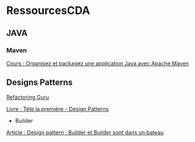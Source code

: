# RessourcesCDA

## JAVA

   ### Maven
 
 [Cours : Organisez et packagez une application Java avec Apache Maven](https://openclassrooms.com/fr/courses/4503526-organisez-et-packagez-une-application-java-avec-apache-maven)

## Designs Patterns 

[Refactoring Guru](https://refactoring.guru/fr/design-patterns/catalog)

[Livre : Tête la première - Design Patterns](http://bliaudet.free.fr/IMG/pdf/DPTLP.pdf)

  - Builder
  
  [Article : Design pattern : Builder et Builder sont dans un bateau](https://blog.engineering.publicissapient.fr/2016/12/28/design-pattern-builder-et-builder-sont-dans-un-bateau/)

